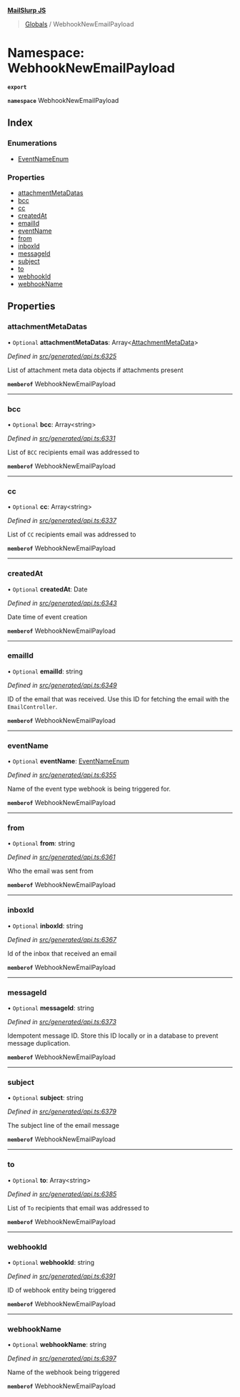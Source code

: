 **[MailSlurp JS](../README.md)**

> [Globals](../README.md) / WebhookNewEmailPayload

# Namespace: WebhookNewEmailPayload

**`export`** 

**`namespace`** WebhookNewEmailPayload

## Index

### Enumerations

* [EventNameEnum](../enums/webhooknewemailpayload.eventnameenum.md)

### Properties

* [attachmentMetaDatas](webhooknewemailpayload.md#attachmentmetadatas)
* [bcc](webhooknewemailpayload.md#bcc)
* [cc](webhooknewemailpayload.md#cc)
* [createdAt](webhooknewemailpayload.md#createdat)
* [emailId](webhooknewemailpayload.md#emailid)
* [eventName](webhooknewemailpayload.md#eventname)
* [from](webhooknewemailpayload.md#from)
* [inboxId](webhooknewemailpayload.md#inboxid)
* [messageId](webhooknewemailpayload.md#messageid)
* [subject](webhooknewemailpayload.md#subject)
* [to](webhooknewemailpayload.md#to)
* [webhookId](webhooknewemailpayload.md#webhookid)
* [webhookName](webhooknewemailpayload.md#webhookname)

## Properties

### attachmentMetaDatas

• `Optional` **attachmentMetaDatas**: Array\<[AttachmentMetaData](../interfaces/attachmentmetadata.md)>

*Defined in [src/generated/api.ts:6325](https://github.com/mailslurp/mailslurp-client/blob/37bf78e/src/generated/api.ts#L6325)*

List of attachment meta data objects if attachments present

**`memberof`** WebhookNewEmailPayload

___

### bcc

• `Optional` **bcc**: Array\<string>

*Defined in [src/generated/api.ts:6331](https://github.com/mailslurp/mailslurp-client/blob/37bf78e/src/generated/api.ts#L6331)*

List of `BCC` recipients email was addressed to

**`memberof`** WebhookNewEmailPayload

___

### cc

• `Optional` **cc**: Array\<string>

*Defined in [src/generated/api.ts:6337](https://github.com/mailslurp/mailslurp-client/blob/37bf78e/src/generated/api.ts#L6337)*

List of `CC` recipients email was addressed to

**`memberof`** WebhookNewEmailPayload

___

### createdAt

• `Optional` **createdAt**: Date

*Defined in [src/generated/api.ts:6343](https://github.com/mailslurp/mailslurp-client/blob/37bf78e/src/generated/api.ts#L6343)*

Date time of event creation

**`memberof`** WebhookNewEmailPayload

___

### emailId

• `Optional` **emailId**: string

*Defined in [src/generated/api.ts:6349](https://github.com/mailslurp/mailslurp-client/blob/37bf78e/src/generated/api.ts#L6349)*

ID of the email that was received. Use this ID for fetching the email with the `EmailController`.

**`memberof`** WebhookNewEmailPayload

___

### eventName

• `Optional` **eventName**: [EventNameEnum](../enums/webhooknewemailpayload.eventnameenum.md)

*Defined in [src/generated/api.ts:6355](https://github.com/mailslurp/mailslurp-client/blob/37bf78e/src/generated/api.ts#L6355)*

Name of the event type webhook is being triggered for.

**`memberof`** WebhookNewEmailPayload

___

### from

• `Optional` **from**: string

*Defined in [src/generated/api.ts:6361](https://github.com/mailslurp/mailslurp-client/blob/37bf78e/src/generated/api.ts#L6361)*

Who the email was sent from

**`memberof`** WebhookNewEmailPayload

___

### inboxId

• `Optional` **inboxId**: string

*Defined in [src/generated/api.ts:6367](https://github.com/mailslurp/mailslurp-client/blob/37bf78e/src/generated/api.ts#L6367)*

Id of the inbox that received an email

**`memberof`** WebhookNewEmailPayload

___

### messageId

• `Optional` **messageId**: string

*Defined in [src/generated/api.ts:6373](https://github.com/mailslurp/mailslurp-client/blob/37bf78e/src/generated/api.ts#L6373)*

Idempotent message ID. Store this ID locally or in a database to prevent message duplication.

**`memberof`** WebhookNewEmailPayload

___

### subject

• `Optional` **subject**: string

*Defined in [src/generated/api.ts:6379](https://github.com/mailslurp/mailslurp-client/blob/37bf78e/src/generated/api.ts#L6379)*

The subject line of the email message

**`memberof`** WebhookNewEmailPayload

___

### to

• `Optional` **to**: Array\<string>

*Defined in [src/generated/api.ts:6385](https://github.com/mailslurp/mailslurp-client/blob/37bf78e/src/generated/api.ts#L6385)*

List of `To` recipients that email was addressed to

**`memberof`** WebhookNewEmailPayload

___

### webhookId

• `Optional` **webhookId**: string

*Defined in [src/generated/api.ts:6391](https://github.com/mailslurp/mailslurp-client/blob/37bf78e/src/generated/api.ts#L6391)*

ID of webhook entity being triggered

**`memberof`** WebhookNewEmailPayload

___

### webhookName

• `Optional` **webhookName**: string

*Defined in [src/generated/api.ts:6397](https://github.com/mailslurp/mailslurp-client/blob/37bf78e/src/generated/api.ts#L6397)*

Name of the webhook being triggered

**`memberof`** WebhookNewEmailPayload
